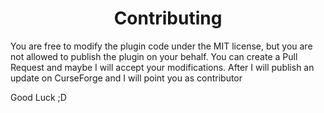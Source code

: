 <h1 align="center">Contributing</h1>
You are free to modify the plugin code under the MIT license, but you are not allowed to publish the plugin on your behalf. 
You can create a Pull Request and maybe I will accept your modifications. After I will publish an update on CurseForge and I will point you as contributor

Good Luck ;D
